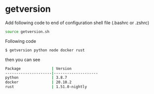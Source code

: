 # getversion


Add following code to end of configuration shell file (.bashrc or .zshrc)

```sh
source getversion.sh
```


Following code
```sh
$ getversion python node docker rust
```

then you can see

```sh
Package              | Version
---------------------|--------------------
python               | 3.8.7
docker               | 20.10.2
rust                 | 1.51.0-nightly
```

